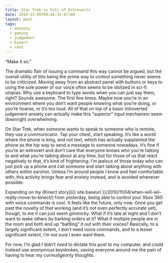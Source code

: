 ```yaml
---
title: Star Trek is Full of Extroverts
date: 2010-11-05T09:44:31-07:00
layout: post
tags:
  - anxiety
  - gaming
  - judgement
  - kinect
  - rant
---
```

&#8220;Make it so.&#8221;

The dramatic flair of issuing a command this way cannot be argued, but the overall utility of this being the prime way to control something never seems to be criticized. Moving away from an abstract panel with buttons or keys to using the sole power of our voice often seems to be idolized in sci-fi utopias. Why use a keyboard to type words when you can just say them, right? Sounds awesome. The first few times. Maybe now you&#8217;re in an environment where you don&#8217;t want people knowing what you&#8217;re doing, or you&#8217;re hoarse, or it&#8217;s too loud. All of that on top of a basic introverted judgement anxiety can actually make this &#8220;superior&#8221; input mechanism seem downright overwhelming.

<!--more-->

On Star Trek, when someone wants to speak to someone who is remote, they use a communicator. Tap your chest, start speaking. It&#8217;s like a world where the phone is king, and not text, which has actually supplanted the phone as the hip way to send a message to someone nowadays. It&#8217;s fine if you&#8217;re an extrovert and don&#8217;t care that everyone knows who you&#8217;re talking to and what you&#8217;re talking about at any time, but for those of us that react negatively to that, it&#8217;s kind of frightening. I&#8217;m jealous of those today who can just pick up a phone and call someone and start talking about anything with others within earshot. Unless I&#8217;m around people I know and feel comfortable with, this activity brings fear and anxiety instead, and is avoided whenever possible.

Expanding on my [Kinect story]({{ site.baseurl }}/2010/11/04/when-will-wii-really-move-to-kinect/) from yesterday, being able to control your Xbox 360 with voice commands is cool. It feels like the future, only now. Once you get past the novelty of that working (and it&#8217;s not even perfectly accurate yet), though, to me it can just seem gimmicky. What if it&#8217;s late at night and I don&#8217;t want to wake others by barking orders at it? What if multiple people are in the room and both end up &#8220;battling&#8221; it out with their voices? Basically, to a largely significant extent, I don&#8217;t need voice commands, and to a lesser significant extent, I&#8217;m not sure I even want them.

For now, I&#8217;m glad I didn&#8217;t _need_ to dictate this post to my computer, and could instead use anonymous keystrokes, saving everyone around me the pain of having to hear my curmudgeonly thoughts.
